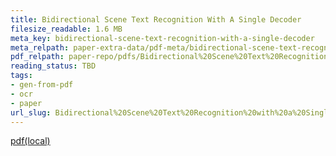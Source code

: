 ```yaml
---
title: Bidirectional Scene Text Recognition With A Single Decoder
filesize_readable: 1.6 MB
meta_key: bidirectional-scene-text-recognition-with-a-single-decoder
meta_relpath: paper-extra-data/pdf-meta/bidirectional-scene-text-recognition-with-a-single-decoder.yaml
pdf_relpath: paper-repo/pdfs/Bidirectional%20Scene%20Text%20Recognition%20with%20a%20Single%20Decoder.pdf
reading_status: TBD
tags:
- gen-from-pdf
- ocr
- paper
url_slug: Bidirectional%20Scene%20Text%20Recognition%20with%20a%20Single%20Decoder
---
```


[pdf(local)](../../paper-repo/pdfs/Bidirectional%20Scene%20Text%20Recognition%20with%20a%20Single%20Decoder.pdf)
